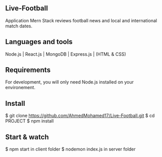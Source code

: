 ## Live-Football

Application Mern Stack reviews football news and local and international match dates.

## Languages and tools 

Node.js | React.js | MongoDB | Express.js | (HTML & CSS) 

## Requirements

For development, you will only need Node.js installed on your environement.


## Install

 $ git clone https://github.com/AhmedMohamed17/Live-Football.git
 $ cd PROJECT
 $ npm install
 
 ## Start & watch
 
  $ npm start in client folder
  $ nodemon index.js in server folder
